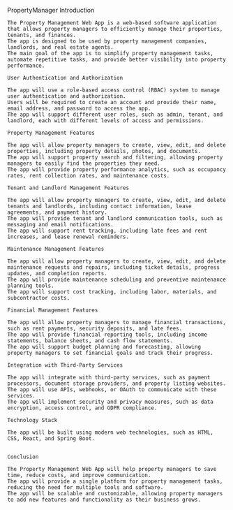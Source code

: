 PropertyManager
    Introduction

    The Property Management Web App is a web-based software application that allows property managers to efficiently manage their properties, tenants, and finances.
    The app is designed to be used by property management companies, landlords, and real estate agents.
    The main goal of the app is to simplify property management tasks, automate repetitive tasks, and provide better visibility into property performance.

    User Authentication and Authorization

    The app will use a role-based access control (RBAC) system to manage user authentication and authorization.
    Users will be required to create an account and provide their name, email address, and password to access the app.
    The app will support different user roles, such as admin, tenant, and landlord, each with different levels of access and permissions.

    Property Management Features

    The app will allow property managers to create, view, edit, and delete properties, including property details, photos, and documents.
    The app will support property search and filtering, allowing property managers to easily find the properties they need.
    The app will provide property performance analytics, such as occupancy rates, rent collection rates, and maintenance costs.

    Tenant and Landlord Management Features

    The app will allow property managers to create, view, edit, and delete tenants and landlords, including contact information, lease agreements, and payment history.
    The app will provide tenant and landlord communication tools, such as messaging and email notifications.
    The app will support rent tracking, including late fees and rent increases, and lease renewal reminders.

    Maintenance Management Features

    The app will allow property managers to create, view, edit, and delete maintenance requests and repairs, including ticket details, progress updates, and completion reports.
    The app will provide maintenance scheduling and preventive maintenance planning tools.
    The app will support cost tracking, including labor, materials, and subcontractor costs.

    Financial Management Features

    The app will allow property managers to manage financial transactions, such as rent payments, security deposits, and late fees.
    The app will provide financial reporting tools, including income statements, balance sheets, and cash flow statements.
    The app will support budget planning and forecasting, allowing property managers to set financial goals and track their progress.

    Integration with Third-Party Services

    The app will integrate with third-party services, such as payment processors, document storage providers, and property listing websites.
    The app will use APIs, webhooks, or OAuth to communicate with these services.
    The app will implement security and privacy measures, such as data encryption, access control, and GDPR compliance.

    Technology Stack

    The app will be built using modern web technologies, such as HTML, CSS, React, and Spring Boot.
    

    Conclusion

    The Property Management Web App will help property managers to save time, reduce costs, and improve communication.
    The app will provide a single platform for property management tasks, reducing the need for multiple tools and software.
    The app will be scalable and customizable, allowing property managers to add new features and functionality as their business grows.